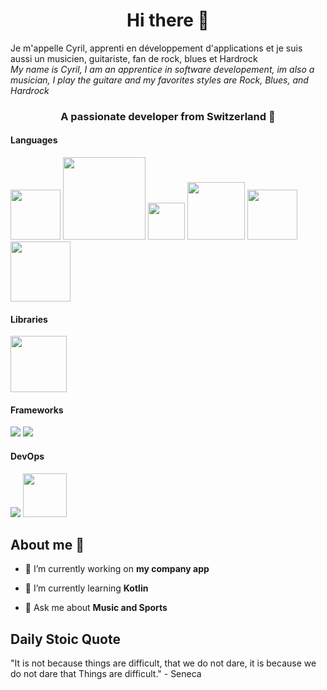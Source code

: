 
<h1 align="center">Hi there 👋</h1>

Je m'appelle Cyril, apprenti en développement d'applications et je suis aussi un musicien, guitariste, fan de rock, blues et Hardrock<br>
<em>My name is Cyril, I am an apprentice in software developement, im also a musician, I play the guitare and my favorites styles are Rock, Blues, and Hardrock</em> 
<h3 align="center">A passionate developer from Switzerland 📍</h3>

<h4 align="left">Languages</h4>
<div align="left">
  <img src="https://img.shields.io/badge/css3-%231572B6.svg?style=for-the-badge&logo=css3&logoColor=white" width="80" />
  <img src="https://img.shields.io/badge/javascript-%23323330.svg?style=for-the-badge&logo=javascript&logoColor=%23F7DF1E" width="132" />
  <img src="https://img.shields.io/badge/java-%23ED8B00.svg?style=for-the-badge&logo=java&logoColor=white" width="59" />
  <img src="https://img.shields.io/badge/mysql-%2300f.svg?style=for-the-badge&logo=mysql&logoColor=white" width="92" />
  <img src="https://img.shields.io/badge/ruby-%23CC342D.svg?style=for-the-badge&logo=ruby&logoColor=white" width="80" />
  <img src="https://img.shields.io/badge/Kotlin-B125EA?style=for-the-badge&logo=kotlin&logoColor=white" width="96" />
</div>

<h4 align="left">Libraries</h4>
<img src="https://img.shields.io/badge/react-%2320232a.svg?style=for-the-badge&logo=react&logoColor=%2361DAFB" width=90 />

<h4 align="lef">Frameworks</h4>
<div>
  <img src="https://img.shields.io/badge/Ruby_on_Rails-CC0000?style=for-the-badge&logo=ruby-on-rails&logoColor=white" />
  <img src="https://img.shields.io/badge/Jetpack%20Compose-4285F4?style=for-the-badge&logo=Jetpack%20Compose&logoColor=white" />
</div>

<h4 align="left">DevOps</h4>
<div align="left">
  <img src="https://img.shields.io/badge/docker-%230db7ed.svg?style=for-the-badge&logo=docker&logoColor=white" />
  <img src="https://img.shields.io/badge/git-%23F05033.svg?style=for-the-badge&logo=git&logoColor=white" width="70" />
</div>

<h2>About me 🔭</h2>

- 🔭 I’m currently working on **my company app**

- 🌱 I’m currently learning **Kotlin**

- 💬 Ask me about **Music and Sports**

<h2>Daily Stoic Quote</h2>

<!-- STOIC_QUOTE -->
<p>"It is not because things are difficult, that we do not dare, it is because we do not dare that Things are difficult." - Seneca</p>
<!-- STOIC_QUOTE_END -->
